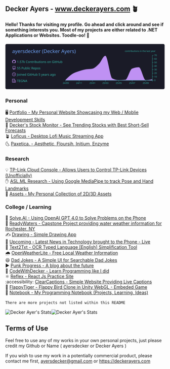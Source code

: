 ## Decker Ayers - <strong>www.deckerayers.com</strong>  🪴

#### Hello! Thanks for visiting my profile. Go ahead and click around and see if something interests you. Most of my projects are either related to .NET Applications or Websites. Toodle-oo! 👋

<img src="https://github.com/ayersdecker/ProfileCard/blob/master/profile-summary-card-output/tokyonight/0-profile-details.svg" alt="Decker Ayer's Stats">

###  Personal
🖥️  [Portfolio - My Personal Website Showcasing my Web / Moblie Development Skills](https://github.com/ayersdecker/Portfolio-Site)<br>
💸  [Decker's Stock Monitor - See Trending Stocks with Best Short-Sell Forecasts](https://ayersdecker.github.io/Decker-Stock-Monitor/)<br>
🪴  [Loficus - Desktop Lofi Music Streaming App](https://github.com/ayersdecker/Loficus-App)<br>
🌜 [Paxetica. - Aesthetic, Floursih, Initium, Enzyme](https://github.com/ayersdecker/paxetica)<br>

### Research
💡 [TP-Link Cloud Console - Allows Users to Control TP-Link Devices (Unofficially)](https://github.com/ayersdecker/TPLinkControl-Console)<br>
✋ [ASL.ML Research - Using Google MediaPipe to track Pose and Hand Landmarks](https://github.com/ayersdecker/ASLML-Python)<br>
🎨 [Assets - My Personal Collection of 2D/3D Assets](https://github.com/ayersdecker/Assets)<br>


### College / Learning
🧠  [Solve.AI - Using OpenAI GPT 4.0 to Solve Problems on the Phone](https://github.com/ayersdecker/Solve.AI-App)<br>
🌊  [ReadyWaters - Capstone Project providing water weather information for Rochester, NY](https://github.com/ayersdecker/ReadyWaters-App)<br>
✍️  [Drawing - Simple Drawing App](https://github.com/ayersdecker/Drawing-App)<br>
📰  [Upcoming - Latest News in Technology brought to the Phone - Live](https://github.com/ayersdecker/Upcoming-App)<br>
📖  [Text2Txt - OCR Typed Language [English] Simplification Tool](https://github.com/ayersdecker/Text2Txt-App)<br>
🌧️  [OpenWeatherLite - Free Local Weather Information](https://github.com/ayersdecker/OpenWeatherLite-App)<br>
😆  [Dad Jokes - A Simple UI for Searchable Dad Jokes](https://github.com/ayersdecker/DadJokes-App)<br>
▶️  [Punk Progress - A blog about the future](https://github.com/ayersdecker/Punk-Progress)<br>
🎒  [CodeWithDecker - Learn Programming like I did](https://ayersdecker.github.io/Code-Blog/)<br>
⚛️  [Reflex - React Js Practice Site](https://github.com/ayersdecker/Reflex-Site/)<br>
:accessibility:  [ClearCaptions - Simple Website Providing Live Captions](https://github.com/ayersdecker/ClearCaptions-Site)<br>
🐯  [FlappyTiger - Flappy Bird Clone in Unity WebGL - Embeded Game](https://github.com/ayersdecker/FlappyTiger-Embed)<br>
📑  [Notebook - My Programming Notebook (Projects, Learning, Ideas)](https://github.com/ayersdecker/Notebook)<br>

``` There are more projects not listed within this README ```

<img src="https://github.com/ayersdecker/ProfileCard/blob/master/profile-summary-card-output/tokyonight/4-productive-time.svg" alt="Decker Ayer's Stats"><img src="https://github.com/ayersdecker/ProfileCard/blob/master/profile-summary-card-output/tokyonight/3-stats.svg" alt="Decker Ayer's Stats">

## Terms of Use

Feel free to use any of my works in your own personal projects, just please credit my Github or Name ( ayersdecker or Decker Ayers )

If you wish to use my work in a potentially commercial product, please contact me first, ayersdecker@gmail.com or https://deckerayers.com

